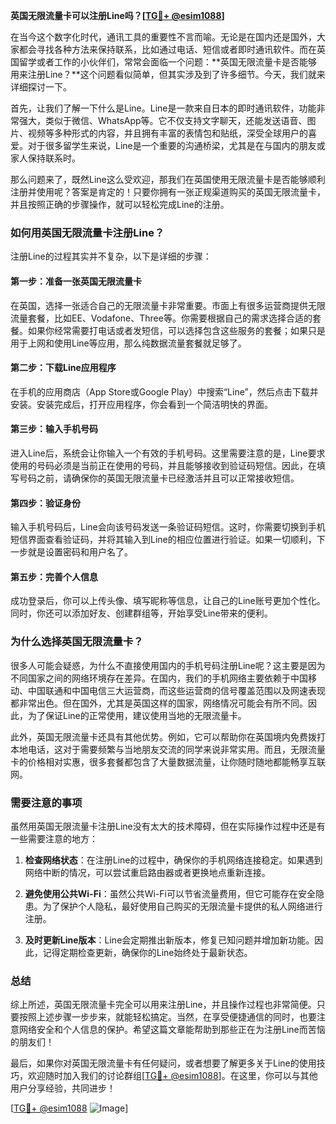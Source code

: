 **英国无限流量卡可以注册Line吗？[[TG💪+ @esim1088](https://t.me/s/esim1088)]**

在当今这个数字化时代，通讯工具的重要性不言而喻。无论是在国内还是国外，大家都会寻找各种方法来保持联系，比如通过电话、短信或者即时通讯软件。而在英国留学或者工作的小伙伴们，常常会面临一个问题：**英国无限流量卡是否能够用来注册Line？**这个问题看似简单，但其实涉及到了许多细节。今天，我们就来详细探讨一下。

首先，让我们了解一下什么是Line。Line是一款来自日本的即时通讯软件，功能非常强大，类似于微信、WhatsApp等。它不仅支持文字聊天，还能发送语音、图片、视频等多种形式的内容，并且拥有丰富的表情包和贴纸，深受全球用户的喜爱。对于很多留学生来说，Line是一个重要的沟通桥梁，尤其是在与国内的朋友或家人保持联系时。

那么问题来了，既然Line这么受欢迎，那我们在英国使用无限流量卡是否能够顺利注册并使用呢？答案是肯定的！只要你拥有一张正规渠道购买的英国无限流量卡，并且按照正确的步骤操作，就可以轻松完成Line的注册。

### **如何用英国无限流量卡注册Line？**

注册Line的过程其实并不复杂，以下是详细的步骤：

#### **第一步：准备一张英国无限流量卡**
在英国，选择一张适合自己的无限流量卡非常重要。市面上有很多运营商提供无限流量套餐，比如EE、Vodafone、Three等。你需要根据自己的需求选择合适的套餐。如果你经常需要打电话或者发短信，可以选择包含这些服务的套餐；如果只是用于上网和使用Line等应用，那么纯数据流量套餐就足够了。

#### **第二步：下载Line应用程序**
在手机的应用商店（App Store或Google Play）中搜索“Line”，然后点击下载并安装。安装完成后，打开应用程序，你会看到一个简洁明快的界面。

#### **第三步：输入手机号码**
进入Line后，系统会让你输入一个有效的手机号码。这里需要注意的是，Line要求使用的号码必须是当前正在使用的号码，并且能够接收到验证码短信。因此，在填写号码之前，请确保你的英国无限流量卡已经激活并且可以正常接收短信。

#### **第四步：验证身份**
输入手机号码后，Line会向该号码发送一条验证码短信。这时，你需要切换到手机短信界面查看验证码，并将其输入到Line的相应位置进行验证。如果一切顺利，下一步就是设置密码和用户名了。

#### **第五步：完善个人信息**
成功登录后，你可以上传头像、填写昵称等信息，让自己的Line账号更加个性化。同时，你还可以添加好友、创建群组等，开始享受Line带来的便利。

### **为什么选择英国无限流量卡？**

很多人可能会疑惑，为什么不直接使用国内的手机号码注册Line呢？这主要是因为不同国家之间的网络环境存在差异。在国内，我们的手机网络主要依赖于中国移动、中国联通和中国电信三大运营商，而这些运营商的信号覆盖范围以及网速表现都非常出色。但在国外，尤其是英国这样的国家，网络情况可能会有所不同。因此，为了保证Line的正常使用，建议使用当地的无限流量卡。

此外，英国无限流量卡还具有其他优势。例如，它可以帮助你在英国境内免费拨打本地电话，这对于需要频繁与当地朋友交流的同学来说非常实用。而且，无限流量卡的价格相对实惠，很多套餐都包含了大量数据流量，让你随时随地都能畅享互联网。

### **需要注意的事项**

虽然用英国无限流量卡注册Line没有太大的技术障碍，但在实际操作过程中还是有一些需要注意的地方：

1. **检查网络状态**：在注册Line的过程中，确保你的手机网络连接稳定。如果遇到网络中断的情况，可以尝试重启路由器或者更换地点重新连接。
   
2. **避免使用公共Wi-Fi**：虽然公共Wi-Fi可以节省流量费用，但它可能存在安全隐患。为了保护个人隐私，最好使用自己购买的无限流量卡提供的私人网络进行注册。

3. **及时更新Line版本**：Line会定期推出新版本，修复已知问题并增加新功能。因此，记得定期检查更新，确保你的Line始终处于最新状态。

### **总结**

综上所述，英国无限流量卡完全可以用来注册Line，并且操作过程也非常简便。只要按照上述步骤一步步来，就能轻松搞定。当然，在享受便捷通信的同时，也要注意网络安全和个人信息的保护。希望这篇文章能帮助到那些正在为注册Line而苦恼的朋友们！

最后，如果你对英国无限流量卡有任何疑问，或者想要了解更多关于Line的使用技巧，欢迎随时加入我们的讨论群组[[TG💪+ @esim1088](https://t.me/s/esim1088)]。在这里，你可以与其他用户分享经验，共同进步！

[[TG💪+ @esim1088](https://t.me/s/esim1088) ![Image](https://i.postimg.cc/4NQfJmqS/Snipaste-2025-05-13-00-14-12.png)]